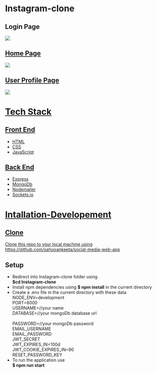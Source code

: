 # Instagram-clone

<h2>Login Page</h2>
<a href="https://drive.google.com/uc?export=view&id=1yFrw78AaFZykQn75O9rIbk3bdS6Z9zVE"><img src="https://drive.google.com/uc?export=view&id=1yFrw78AaFZykQn75O9rIbk3bdS6Z9zVE"  />
 
 <h2>Home Page</h2>
 <a href="https://drive.google.com/uc?export=view&id=1MVqg205VJfWl0m48LAjXhDPwd5jNq-Z_"><img src="https://drive.google.com/uc?export=view&id=1MVqg205VJfWl0m48LAjXhDPwd5jNq-Z_"  />
 
 <h2>User Profile Page</h2>
  <a href="https://drive.google.com/uc?export=view&id=1FbTgm74JiSY1t7Gd79GnJQjEz2gCfb9w"><img src="https://drive.google.com/uc?export=view&id=1FbTgm74JiSY1t7Gd79GnJQjEz2gCfb9w"  />
   <h1>Tech Stack</h1>
   <h2>Front End</h2>
   <ul>
    <li>HTML</li>
    <li>CSS</li>
    <li>JavaScript</li>
   </ul>
   <h2>Back End</h2>
   <ul>
    <li>Express</li>
    <li>MongoDb</li>
    <li>Nodemailer</li>
    <li>Sockets.io</li>
   </ul>
   <h1>Intallation-Developement</h1>
   <h2>Clone</h2>
   <p>Clone this repo to your local machine using <a href="https://github.com/sahooankeeta/social-media-web-app">https://github.com/sahooankeeta/social-media-web-app</a></p>
    <h2>Setup</h2>
   <ul>
    <li>Redirect into Instagram-clone folder using <br><strong>$cd Instagram-clone</strong></li>
    <li>Install npm dependencies using <strong>$ npm install</strong> in the current directory</li>
    <li>Create a .env file in the current directory with these data<br>
     <div>
      NODE_ENV=development<br>
      PORT=8000<br>
      USERNAME=//your name<br>
      DATABASE=//your mongoDb database url<br><br>
      PASSWORD=//your mongoDb password<br>
      EMAIL_USERNAME<br>
      EMAIL_PASSWORD<br>
      JWT_SECRET<br>
      JWT_EXPIRES_IN=100d<br>
      JWT_COOKIE_EXPIRES_IN=90<br>
      RESET_PASSWORD_KEY<br>
     </div>
    </li>
    <li>To run the application use<br><strong>$ npm run start</strong></li>
   </ul>
